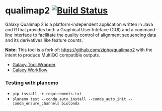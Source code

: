 # qualimap2 [![Build Status](https://travis-ci.org/refinery-platform/qualimap2.svg?branch=master)](https://travis-ci.org/refinery-platform/qualimap2)
Galaxy Qualimap 2 is a platform-independent application written in Java and R that provides both a Graphical User Inteface (GUI) and a command-line interface to facilitate the quality control of alignment sequencing data and its derivatives like feature counts. 

**Note:** This tool is a fork of: https://github.com/zipho/qualimap2 with the intent to produce MultiQC compatible outputs.

- [Galaxy Tool Wrapper](https://toolshed.g2.bx.psu.edu/view/refinery-platform/qualimap2_bamqc)
- [Galaxy Workflow]()

### Testing with [planemo](https://planemo.readthedocs.io/en/latest/)

- `pip install -r requirements.txt`
- `planemo test --conda_auto_install --conda_auto_init --conda_ensure_channels bioconda`